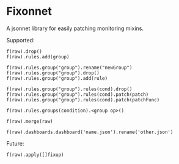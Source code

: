 # Fixonnet

A jsonnet library for easily patching monitoring mixins.

Supported:
```
f(raw).drop()
f(raw).rules.add(group)

f(raw).rules.group("group").rename("newGroup")
f(raw).rules.group("group").drop()
f(raw).rules.group("group").add(rule)

f(raw).rules.group("group").rules(cond).drop()
f(raw).rules.group("group").rules(cond).patch(patch)
f(raw).rules.group("group").rules(cond).patch(patchFunc)

f(raw).rules.groups(condition).<group op>()

f(raw).merge(raw)

f(raw).dashboards.dashboard('name.json').rename('other.json')
```

Future:
```
f(raw).apply([]fixup)
```
